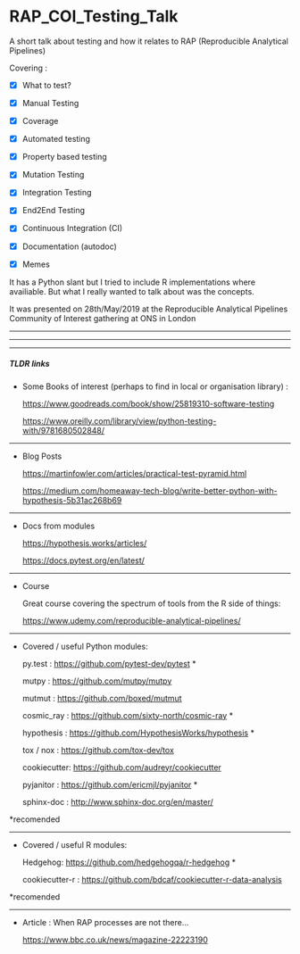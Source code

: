 # RAP_COI_Testing_Talk
A short talk about testing and how it relates to  RAP (Reproducible Analytical Pipelines)


Covering :

- [x] What to test?
- [x] Manual Testing
- [x] Coverage
- [x] Automated testing 
- [x] Property based testing
- [x] Mutation Testing
- [x] Integration Testing
- [x] End2End Testing
- [x] Continuous Integration (CI)
- [x] Documentation (autodoc)
- [x] Memes


It has a Python slant but I tried to include R implementations where availiable. 
But what I really wanted to talk about was the concepts.


It was presented on  28th/May/2019 at the Reproducible Analytical Pipelines Community of Interest gathering at ONS in London

---
---
---

##### TLDR links



- Some Books of interest (perhaps to find in local or organisation library) :

    
    https://www.goodreads.com/book/show/25819310-software-testing
  
    https://www.oreilly.com/library/view/python-testing-with/9781680502848/
  

---

- Blog Posts


    https://martinfowler.com/articles/practical-test-pyramid.html

    https://medium.com/homeaway-tech-blog/write-better-python-with-hypothesis-5b31ac268b69
    
 
 ---
 
-   Docs from modules   

    
    https://hypothesis.works/articles/
  
    https://docs.pytest.org/en/latest/  


---

- Course


   Great course covering the spectrum of tools from the R side of things:
  
  
  
    https://www.udemy.com/reproducible-analytical-pipelines/

---


- Covered / useful Python modules: 


  py.test : https://github.com/pytest-dev/pytest *
  
  mutpy : https://github.com/mutpy/mutpy
  
  mutmut : https://github.com/boxed/mutmut
  
  cosmic_ray  : https://github.com/sixty-north/cosmic-ray  *
  
  hypothesis : https://github.com/HypothesisWorks/hypothesis  *
  
  tox / nox : https://github.com/tox-dev/tox
  
  cookiecutter: https://github.com/audreyr/cookiecutter
  
  pyjanitor : https://github.com/ericmjl/pyjanitor *
  
  sphinx-doc : http://www.sphinx-doc.org/en/master/


*recomended


---

- Covered / useful R modules: 

    Hedgehog: https://github.com/hedgehogqa/r-hedgehog *
    
    cookiecutter-r : https://github.com/bdcaf/cookiecutter-r-data-analysis

*recomended

---

- Article : When RAP processes are not there...

  https://www.bbc.co.uk/news/magazine-22223190



